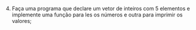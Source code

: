 4) Faça uma programa que declare um vetor de inteiros com 5 elementos e implemente uma função para les os números e outra para imprimir os valores;